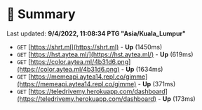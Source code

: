 # 📖 Summary
Last updated: **9/4/2022, 11:08:34 PTG "Asia/Kuala_Lumpur"**

- `GET` [https://shrt.ml](https://shrt.ml) - **Up** (1450ms)
- `GET` [https://hst.aytea.ml/](https://hst.aytea.ml/) - **Up** (619ms)
- `GET` [https://color.aytea.ml/4b31d6.png](https://color.aytea.ml/4b31d6.png) - **Up** (1634ms)
- `GET` [https://memeapi.aytea14.repl.co/gimme](https://memeapi.aytea14.repl.co/gimme) - **Up** (371ms)
- `GET` [https://teledrivemy.herokuapp.com/dashboard](https://teledrivemy.herokuapp.com/dashboard) - **Up** (173ms)
